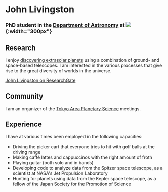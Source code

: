# John Livingston

### PhD student in the [Department of Astronomy](https://www.astron.s.u-tokyo.ac.jp/) at ![](http://logonoid.com/images/university-of-tokyo-logo.png){:width="300px"}

## Research

I enjoy [discovering extrasolar planets](http://iopscience.iop.org/article/10.3847/1538-3881/aaa841/meta) using a combination of ground- and space-based telescopes. I am interested in the various processes that give rise to the great diversity of worlds in the universe.

<a href="https://www.researchgate.net/profile/John_Livingston6">John Livingston on ResearchGate</a>

## Community

I am an organizer of the [Tokyo Area Planetary Science](http://tokyoplanets.github.io) meetings.

## Experience

I have at various times been employed in the following capacities:

- Driving the picker cart that everyone tries to hit with golf balls at the driving range
- Making caffè lattes and cappuccinos with the right amount of froth
- Playing guitar (both solo and in bands)
- Developing code to analyze data from the Spitzer space telescope, as a scientist at NASA's Jet Propulsion Laboratory
- Hunting for planets using data from the Kepler space telescope, as a fellow of the Japan Society for the Promotion of Science
